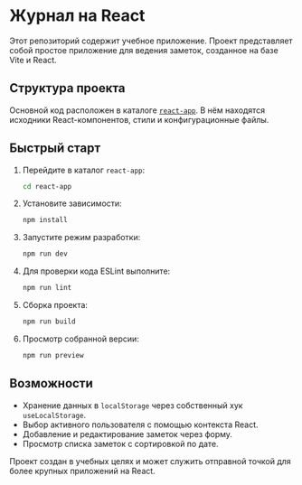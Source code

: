# Журнал на React

Этот репозиторий содержит учебное приложение. Проект представляет собой простое приложение для ведения заметок, созданное на базе Vite и React.

## Структура проекта

Основной код расположен в каталоге [`react-app`](react-app). В нём находятся исходники React-компонентов, стили и конфигурационные файлы.

## Быстрый старт

1. Перейдите в каталог `react-app`:
   ```bash
   cd react-app
   ```
2. Установите зависимости:
   ```bash
   npm install
   ```
3. Запустите режим разработки:
   ```bash
   npm run dev
   ```
4. Для проверки кода ESLint выполните:
   ```bash
   npm run lint
   ```
5. Сборка проекта:
   ```bash
   npm run build
   ```
6. Просмотр собранной версии:
   ```bash
   npm run preview
   ```

## Возможности

- Хранение данных в `localStorage` через собственный хук `useLocalStorage`.
- Выбор активного пользователя с помощью контекста React.
- Добавление и редактирование заметок через форму.
- Просмотр списка заметок с сортировкой по дате.

Проект создан в учебных целях и может служить отправной точкой для более крупных приложений на React.
